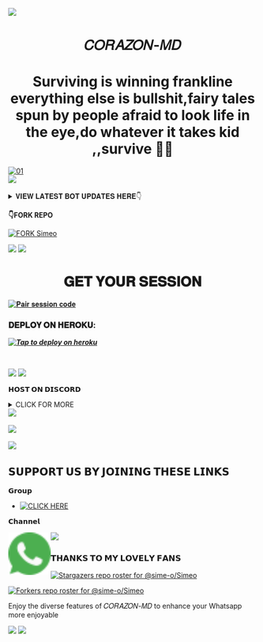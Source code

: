 <a><img src='https://i.imgur.com/LyHic3i.gif'/></a>
<h1 align="center"> 𝐶𝑂𝑅𝐴𝑍𝑂𝑁-𝑀𝐷 </h1>


<h1 align="center"> Surviving is winning frankline everything else is bullshit,fairy tales spun by people afraid to look life in the eye,do whatever it takes kid ,,survive 🤗🙏
</h1>



  <a href="https://ibb.co/N6NMDtn"><img src="https://telegra.ph/file/967c663a5978c545f78d6.jpg" alt="01" border="0" /></a>                     
<a><img src='https://i.imgur.com/LyHic3i.gif'/></a>


<details>
<summary>𝐕𝐈𝐄𝐖 𝐋𝐀𝐓𝐄𝐒𝐓 𝐁𝐎𝐓 𝐔𝐏𝐃𝐀𝐓𝐄𝐒 𝐇𝐄𝐑𝐄👇</summary>

- 𝐀𝐥𝐥 𝐝𝐨𝐰𝐧𝐥𝐨𝐚𝐝 𝐞𝐫𝐫𝐨𝐫𝐬 𝐟𝐢𝐱𝐞𝐝
- 𝐀𝐧𝐭𝐢𝐜𝐚𝐥𝐥 𝐚𝐝𝐝𝐞𝐝
-𝐀𝐧𝐭𝐢𝐝𝐞𝐥𝐞𝐭𝐞 𝐚𝐝𝐝𝐞𝐝
-𝐀𝐧𝐝 𝐦𝐚𝐧𝐲 𝐦𝐨𝐫𝐞 𝐣𝐮𝐬𝐭 𝐝𝐞𝐩𝐥𝐨𝐲 𝐭𝐡𝐞 𝐛𝐨𝐭 𝐧𝐨𝐰

</details>


**👇FORK REPO**



<a href="https://github.com/sime-o/Simeo/fork"><img src="https://img.shields.io/badge/CLICK%20HERE-purple" alt="FORK Simeo" width="150"></a>


<a><img src='https://i.imgur.com/LyHic3i.gif'/></a>
<a><img src='https://i.imgur.com/LyHic3i.gif'/></a>
 <h1 align="center">  𝐆𝐄𝐓 𝐘𝐎𝐔𝐑 𝐒𝐄𝐒𝐒𝐈𝐎𝐍 </h1>
  <a href="https://Simeo-sessions-pi5z.onrender.com"><img src="https://img.shields.io/badge/Pair%20session%20code-white" alt="𝐏𝐚𝐢𝐫 𝐬𝐞𝐬𝐬𝐢𝐨𝐧 𝐜𝐨𝐝𝐞" width="300"></a>



###  𝐃𝐄𝐏𝐋𝐎𝐘 𝐎𝐍 𝐇𝐄𝐑𝐎𝐊𝐔:


 ***[![Tap to deploy on heroku](https://www.herokucdn.com/deploy/button.svg)](https://dashboard.heroku.com/new?button-url=https://github.com/sime-o/Simeo&template=https://github.com/sime-o/Simeo.git)***

<br>

<a><img src='https://i.imgur.com/LyHic3i.gif'/></a>
<a><img src='https://i.imgur.com/LyHic3i.gif'/></a>


**𝗛𝗢𝗦𝗧 𝗢𝗡 𝗗𝗜𝗦𝗖𝗢𝗥𝗗**
<details>
<summary>CLICK FOR MORE</summary>
<a href="https://github.com/sime-o/Simeo/archive/refs/heads/main.zip"><img src="https://img.shields.io/badge/DOWNLOAD%20FILES-yellow" alt="Rainhost Files" width="150"></a>

<a href="https://bot-hosting.net/?aff=1259151615210819614"><img src="https://img.shields.io/badge/SIGNUP%20&%20DEPLOY-gold" alt="Scalingo Deploy" width="150"></a>
</details

<a><img src='https://i.imgur.com/LyHic3i.gif'/></a>


<a><img src='https://i.imgur.com/LyHic3i.gif'/></a>



<a><img src='https://i.imgur.com/LyHic3i.gif'/></a>

## 𝗦𝗨𝗣𝗣𝗢𝗥𝗧 𝗨𝗦 𝗕𝗬 𝗝𝗢𝗜𝗡𝗜𝗡𝗚 𝗧𝗛𝗘𝗦𝗘 𝗟𝗜𝗡𝗞𝗦

**𝗚𝗿𝗼𝘂𝗽**
- <a href="https://chat.whatsapp.com/DvXonepPp1XBPOYIBziTl1" target="_blank">
    <img alt="CLICK HERE" src="https://img.shields.io/badge/ JOIN OUR WHATSAPP GROUP  -25D366?style=for-the-badge&logo=whatsapp&logoColor=white" />
  </a>


**𝗖𝗵𝗮𝗻𝗻𝗲𝗹**
<p align="centre">
  <a href="https://whatsapp.com/channel/0029Vaan9TF9Bb62l8wpoD47">
    <img align="left" alt="SIEGRIN | Whastapp" width="86px" src="https://raw.githubusercontent.com/PikaBotz/My_Personal_Space/main/Images/AnyaBot_pics/Anya_v2/Whatsapp.svg" />



   <a><img src='https://i.imgur.com/LyHic3i.gif'/></a>

### 𝗧𝗛𝗔𝗡𝗞𝗦 𝗧𝗢 𝗠𝗬 𝗟𝗢𝗩𝗘𝗟𝗬 𝗙𝗔𝗡𝗦
[![Stargazers repo roster for @sime-o/Simeo](http://reporoster.com/stars/dark/sime-o/Simeo)](https://github.com/sime-o/Simeo/stargazers)

[![Forkers repo roster for @sime-o/Simeo](http://reporoster.com/forks/dark/sime-o/Simeo)](https://github.com/sime-o/Simeo/network/members)

Enjoy the diverse features of 𝐶𝑂𝑅𝐴𝑍𝑂𝑁-𝑀𝐷  to enhance your Whatsapp more enjoyable

<a><img src='https://i.imgur.com/LyHic3i.gif'/></a>
<a><img src='https://i.imgur.com/LyHic3i.gif'/></a>

